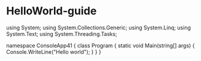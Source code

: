 # HelloWorld-guide
using System;
using System.Collections.Generic;
using System.Linq;
using System.Text;
using System.Threading.Tasks;

namespace ConsoleApp41
{
    class Program
    {
        static void Main(string[] args)
        {
            Console.WriteLine("Hello world");
        }
    }
}

